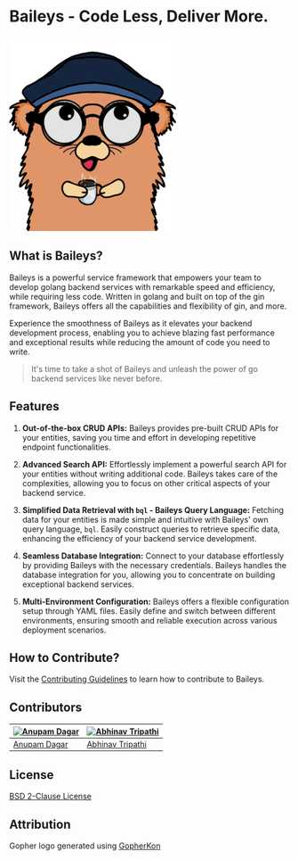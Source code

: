 # Baileys - Code Less, Deliver More.

<img src="./logo.png" width="300"><br>

## What is Baileys?
Baileys is a powerful service framework that empowers your team to develop golang backend services with remarkable speed and efficiency, while requiring less code. Written in golang and built on top of the gin framework, Baileys offers all the capabilities and flexibility of gin, and more.

Experience the smoothness of Baileys as it elevates your backend development process, enabling you to achieve blazing fast performance and exceptional results while reducing the amount of code you need to write.
> It's time to take a shot of Baileys and unleash the power of go backend services like never before.

## Features
1. **Out-of-the-box CRUD APIs:** Baileys provides pre-built CRUD APIs for your entities, saving you time and effort in developing repetitive endpoint functionalities.

2. **Advanced Search API:** Effortlessly implement a powerful search API for your entities without writing additional code. Baileys takes care of the complexities, allowing you to focus on other critical aspects of your backend service.

3. **Simplified Data Retrieval with `bql` - **Baileys Query Language**:** Fetching data for your entities is made simple and intuitive with Baileys' own query language, `bql`. Easily construct queries to retrieve specific data, enhancing the efficiency of your backend service development.

4. **Seamless Database Integration:** Connect to your database effortlessly by providing Baileys with the necessary credentials. Baileys handles the database integration for you, allowing you to concentrate on building exceptional backend services.

5. **Multi-Environment Configuration:** Baileys offers a flexible configuration setup through YAML files. Easily define and switch between different environments, ensuring smooth and reliable execution across various deployment scenarios.

## How to Contribute?
Visit the [Contributing Guidelines](https://github.com/Anupam-dagar/baileys/blob/main/CONTRIBUTING.md) to learn how to contribute to Baileys.

## Contributors
| [![Anupam Dagar](https://images.weserv.nl/?url=avatars.githubusercontent.com/u/21174572?v=4&h=100&w=100&fit=cover&mask=circle "Anupam Dagar")](https://github.com/Anupam-dagar) | [![Abhinav Tripathi](https://images.weserv.nl/?url=avatars.githubusercontent.com/u/10612720?v=4&h=100&w=100&fit=cover&mask=circle "Abhinav Tripathi")](https://github.com/ironman19933) |
|---------------------------------------------------------------------------------------------------------------------------------------------------------------------------------|-----------------------------------------------------------------------------------------------------------------------------------------------------------------------------------------|
| [Anupam Dagar](https://github.com/Anupam-dagar)                                                                                                                                 | [Abhinav Tripathi](https://github.com/ironman19933)                                                                                                                                     |

## License
[BSD 2-Clause License](https://github.com/Anupam-dagar/baileys/blob/main/LICENSE)

## Attribution
Gopher logo generated using [GopherKon](https://www.quasilyte.dev/gopherkon/)
